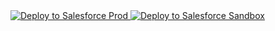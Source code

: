 <a href="https://githubsfdeploy.herokuapp.com">
  <img alt="Deploy to Salesforce Prod"
       src="https://raw.githubusercontent.com/afawcett/githubsfdeploy/master/deploy.png">
</a>

<a href="https://githubsfdeploy.herokuapp.com">
  <img alt="Deploy to Salesforce Sandbox"
       src="https://raw.githubusercontent.com/afawcett/githubsfdeploy/master/deploy.png">
</a>
